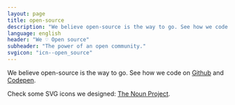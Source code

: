 ```yaml
---
layout: page
title: open-source
description: "We believe open-source is the way to go. See how we code on Github and Codepen"
language: english
header: "We ♡ Open source"
subheader: "The power of an open community."
svgicon: "icn--open_source"
---
```


We believe open-source is the way to go. See how we code on [Github](https://github.com/junglesta) and [Codepen](https://codepen.io/rokma).

Check some SVG icons we designed: [The Noun Project](https://thenounproject.com/rokma/collections/).
